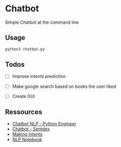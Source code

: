 # Chatbot

Simple Chatbot at the command line

## Usage

```bash
python3 chatbot.py
```


## Todos

- [ ] Improve Intents prediction
- [ ] Make google search based on books the user liked
- [ ] Create GUI



## Ressources


- [Chatbot NLP - Python Engineer](https://www.youtube.com/playlist?list=PLqnslRFeH2UrFW4AUgn-eY37qOAWQpJyg)
- [Chatbot - Sentdex](https://www.youtube.com/playlist?list=PLQVvvaa0QuDdc2k5dwtDTyT9aCja0on8j)
- [Making Intents](https://chatbotsmagazine.com/contextual-chat-bots-with-tensorflow-4391749d0077)
- [NLP Notebook](https://github.com/ugik/notebooks/blob/master/Tensorflow%20chat-bot%20model.ipynb)

